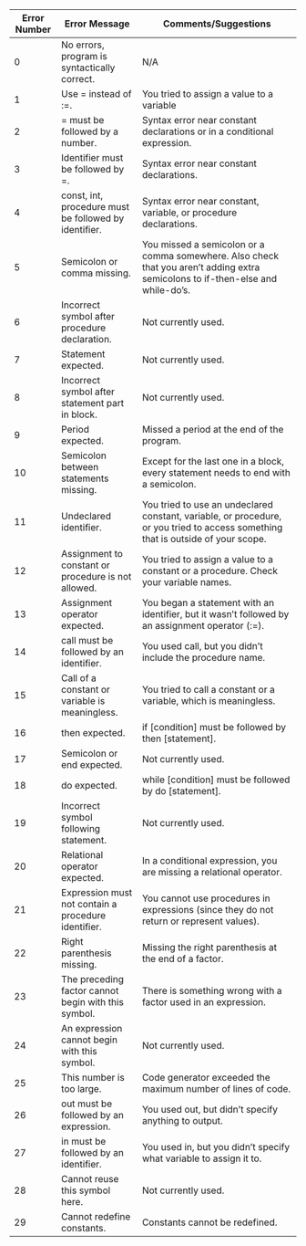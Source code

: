 | Error Number | Error Message                                          | Comments/Suggestions                                                                                   |
|--------------|--------------------------------------------------------|--------------------------------------------------------------------------------------------------------|
| 0            | No errors, program is syntactically correct.           | N/A                                                                                                    |
| 1            | Use = instead of :=.                                   | You tried to assign a value to a variable                                                              |
| 2            | = must be followed by a number.                        | Syntax error near constant declarations or in a conditional expression.                               |
| 3            | Identifier must be followed by =.                      | Syntax error near constant declarations.                                                               |
| 4            | const, int, procedure must be followed by identifier.  | Syntax error near constant, variable, or procedure declarations.                                       |
| 5            | Semicolon or comma missing.                            | You missed a semicolon or a comma somewhere. Also check that you aren’t adding extra semicolons to if-then-else and while-do’s. |
| 6            | Incorrect symbol after procedure declaration.          | Not currently used.                                                                                   |
| 7            | Statement expected.                                    | Not currently used.                                                                                   |
| 8            | Incorrect symbol after statement part in block.       | Not currently used.                                                                                   |
| 9            | Period expected.                                       | Missed a period at the end of the program.                                                             |
| 10           | Semicolon between statements missing.                  | Except for the last one in a block, every statement needs to end with a semicolon.                     |
| 11           | Undeclared identifier.                                 | You tried to use an undeclared constant, variable, or procedure, or you tried to access something that is outside of your scope. |
| 12           | Assignment to constant or procedure is not allowed.    | You tried to assign a value to a constant or a procedure. Check your variable names.                   |
| 13           | Assignment operator expected.                          | You began a statement with an identifier, but it wasn’t followed by an assignment operator (:=).        |
| 14           | call must be followed by an identifier.                | You used call, but you didn’t include the procedure name.                                               |
| 15           | Call of a constant or variable is meaningless.         | You tried to call a constant or a variable, which is meaningless.                                      |
| 16           | then expected.                                          | if [condition] must be followed by then [statement].                                                   |
| 17           | Semicolon or end expected.                             | Not currently used.                                                                                   |
| 18           | do expected.                                           | while [condition] must be followed by do [statement].                                                  |
| 19           | Incorrect symbol following statement.                  | Not currently used.                                                                                   |
| 20           | Relational operator expected.                          | In a conditional expression, you are missing a relational operator.                                    |
| 21           | Expression must not contain a procedure identifier.    | You cannot use procedures in expressions (since they do not return or represent values).               |
| 22           | Right parenthesis missing.                             | Missing the right parenthesis at the end of a factor.                                                  |
| 23           | The preceding factor cannot begin with this symbol.    | There is something wrong with a factor used in an expression.                                          |
| 24           | An expression cannot begin with this symbol.           | Not currently used.                                                                                   |
| 25           | This number is too large.                              | Code generator exceeded the maximum number of lines of code.                                           |
| 26           | out must be followed by an expression.                 | You used out, but didn’t specify anything to output.                                                   |
| 27           | in must be followed by an identifier.                  | You used in, but you didn’t specify what variable to assign it to.                                      |
| 28           | Cannot reuse this symbol here.                         | Not currently used.                                                                                   |
| 29           | Cannot redefine constants.                             | Constants cannot be redefined.                                                                         |